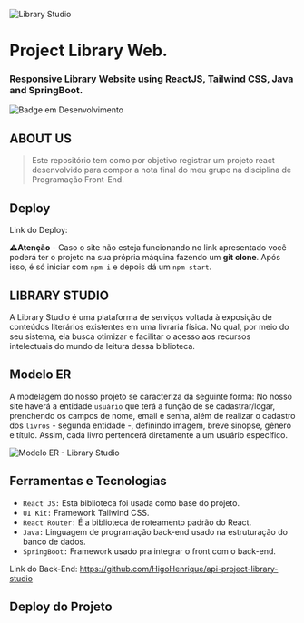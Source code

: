 ![Library Studio](https://user-images.githubusercontent.com/100232025/206030049-df584a4a-29cf-4235-bc60-8e8798436992.gif)
# Project Library Web.
### Responsive Library Website using ReactJS, Tailwind CSS, Java and SpringBoot.
![Badge em Desenvolvimento](http://img.shields.io/static/v1?label=STATUS&message=Concluído&color=4a309d&style=for-the-badge)

## ABOUT US
> Este repositório tem como por objetivo registrar um projeto react desenvolvido para compor a nota final do meu grupo na disciplina de Programação Front-End.

## Deploy 

Link do Deploy:

:warning:**Atenção** - Caso o site não esteja funcionando no link apresentado você poderá ter o projeto na sua própria máquina fazendo um **git clone**. Após isso, é só iniciar com `npm i` e depois dá um `npm start`.

## LIBRARY STUDIO 
A Library Studio é uma plataforma de serviços voltada à exposição de conteúdos literários existentes em uma livraria física. No qual, por meio do seu sistema, ela busca otimizar e facilitar o acesso aos recursos intelectuais do mundo da leitura dessa biblioteca.

## Modelo ER

A modelagem do nosso projeto se caracteriza da seguinte forma: No nosso site haverá a entidade `usuário` que terá a função de se cadastrar/logar, prenchendo os campos de nome, email e senha, além de realizar o cadastro dos `livros` - segunda entidade -, definindo imagem, breve sinopse, gênero e título. Assim, cada livro pertencerá diretamente a um usuário específico. 

![Modelo ER - Library Studio](https://user-images.githubusercontent.com/100232025/206032792-20fe7eb8-fa67-4b84-a9b9-85e00cd44379.png)

## Ferramentas e Tecnologias 
- `React JS:` Esta biblioteca foi usada como base do projeto.
- `UI Kit:` Framework Tailwind CSS.
- `React Router:` É a biblioteca de roteamento padrão do React.
- `Java:` Linguagem de programação back-end usado na estruturação do banco de dados.
- `SpringBoot:` Framework usado pra integrar o front com o back-end. 

Link do Back-End: https://github.com/HigoHenrique/api-project-library-studio

## Deploy do Projeto
